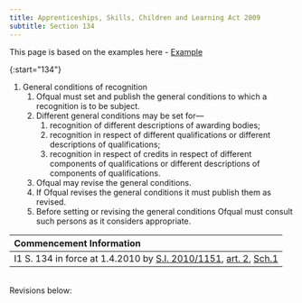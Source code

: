 ```yaml
---
title: Apprenticeships, Skills, Children and Learning Act 2009
subtitle: Section 134
---
```

This page is based on the examples here - [Example](https://www.legislation.gov.uk/ukpga/2009/22/section/134)

{:start="134"}
1. General conditions of recognition
   1. Ofqual must set and publish the general conditions to which a recognition is to be subject.
   2. Different general conditions may be set for—
      1. recognition of different descriptions of awarding bodies;
      2. recognition in respect of different qualifications or different descriptions of qualifications;
      3. recognition in respect of credits in respect of different components of qualifications or different descriptions of components of qualifications.
   3. Ofqual may revise the general conditions.
   4. If Ofqual revises the general conditions it must publish them as revised.
   5. Before setting or revising the general conditions Ofqual must consult such persons as it considers appropriate.

| Commencement Information |
| :-------------------------- |
| I1	S. 134 in force at 1.4.2010 by [S.I. 2010/1151](https://www.legislation.gov.uk/id/uksi/2010/1151), [art. 2](https://www.legislation.gov.uk/id/uksi/2010/1151/article/2), [Sch.1](https://www.legislation.gov.uk/id/uksi/2010/1151/schedule/1) |
<br>
Revisions below:

<script src="https://ajax.googleapis.com/ajax/libs/jquery/3.5.1/jquery.min.js"></script>
<script>
$.ajax({
url: 'https://api.github.com/repos/DanGahanCGI/DanGahanCGI.github.io/commits?path=index.md&per_page=100',
dataType: 'json',
  success: function(data) {
    $.each(data, function(i, item) {
      var commitUrl = 'https://github.com/' + 'DanGahanCGI' + '/' + 'DanGahanCGI.github.io' + '/commit/' + item.sha;
      $('ul#commit-history').append('<li><a href="' + commitUrl + '" target="_blank">' + item.commit.author.name + ' committed on ' + item.commit.author.date + ': ' + item.commit.message + '</a></li>');
    });
  }
});
</script>
<ul id="commit-history"></ul>